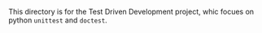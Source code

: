 This directory is for the Test Driven Development project, whic focues on python ```unittest``` and ```doctest```.